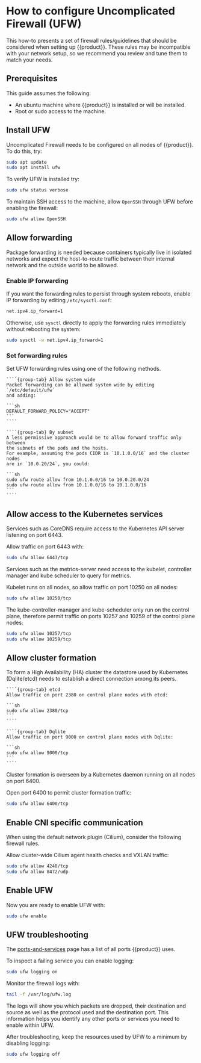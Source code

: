 # How to configure Uncomplicated Firewall (UFW)

This how-to presents a set of firewall rules/guidelines
that should be considered when setting up {{product}}.
These rules may be incompatible with your network setup,
so we recommend you review and tune them to match your needs.

## Prerequisites

This guide assumes the following:

- An ubuntu machine where {{product}} is installed or will be installed.
- Root or sudo access to the machine.

## Install UFW 

Uncomplicated Firewall needs to be configured on all nodes of {{product}}.
To do this, try:

```sh
sudo apt update
sudo apt install ufw
```

To verify UFW is installed try:

```sh
sudo ufw status verbose
```

To maintain SSH access to the machine, allow `OpenSSH` through
UFW before enabling the firewall:

```sh
sudo ufw allow OpenSSH
```

## Allow forwarding

Package forwarding is needed because containers typically live in isolated
networks and expect the host-to-route traffic between their internal network
and the outside world to be allowed.

### Enable IP forwarding

If you want the forwarding rules to persist through system reboots,
enable IP forwarding by editing `/etc/sysctl.conf`:

```sh
net.ipv4.ip_forward=1
```

Otherwise, use `sysctl` directly to apply the forwarding rules immediately
without rebooting the system:

```sh
sudo sysctl -w net.ipv4.ip_forward=1
```

### Set forwarding rules

Set UFW forwarding rules using one of the following methods.

`````{tabs}
````{group-tab} Allow system wide
Packet forwarding can be allowed system wide by editing `/etc/default/ufw`
and adding:

```sh
DEFAULT_FORWARD_POLICY="ACCEPT"
```
````

````{group-tab} By subnet
A less permissive approach would be to allow forward traffic only between
the subnets of the pods and the hosts.
For example, assuming the pods CIDR is `10.1.0.0/16` and the cluster nodes
are in `10.0.20/24`, you could:

```sh
sudo ufw route allow from 10.1.0.0/16 to 10.0.20.0/24
sudo ufw route allow from 10.1.0.0/16 to 10.1.0.0/16
```
````
`````

## Allow access to the Kubernetes services

Services such as CoreDNS require access to the Kubernetes API
server listening on port 6443.
 
Allow traffic on port 6443 with:

``` sh
sudo ufw allow 6443/tcp
```

Services such as the metrics-server need access to the kubelet,
controller manager and kube scheduler to query for metrics.

Kubelet runs on all nodes, so allow traffic on port 10250 on all nodes:

```sh
sudo ufw allow 10250/tcp
```

The kube-controller-manager and kube-scheduler only run on
the control plane, therefore permit traffic on ports 10257 and 10259
of the control plane nodes:

```sh
sudo ufw allow 10257/tcp
sudo ufw allow 10259/tcp
```

## Allow cluster formation

To form a High Availability (HA) cluster the datastore used by Kubernetes
(Dqlite/etcd) needs to establish a direct connection among its peers.

`````{tabs}
````{group-tab} etcd
Allow traffic on port 2380 on control plane nodes with etcd:

```sh
sudo ufw allow 2380/tcp
```
````

````{group-tab} Dqlite
Allow traffic on port 9000 on control plane nodes with Dqlite:

```sh
sudo ufw allow 9000/tcp
```
````
`````

Cluster formation is overseen by a Kubernetes daemon running on all nodes
on port 6400.

Open port 6400 to permit cluster formation traffic:

```sh
sudo ufw allow 6400/tcp
```

## Enable CNI specific communication

When using the default network plugin (Cilium),
consider the following firewall rules.

Allow cluster-wide Cilium agent health checks and VXLAN traffic:

```sh
sudo ufw allow 4240/tcp
sudo ufw allow 8472/udp
```

## Enable UFW

Now you are ready to enable UFW with:

```sh
sudo ufw enable
```


## UFW troubleshooting

The [ports-and-services] page has a list of all ports {{product}} uses.

To inspect a failing service you can enable logging:

```sh
sudo ufw logging on
```

Monitor the firewall logs with:

```sh
tail -f /var/log/ufw.log
```

The logs will show you which packets are dropped, their destination
and source as well as the protocol used and the destination port.
This information helps you identify any other ports or services
you need to enable within UFW.

After troubleshooting, keep the resources used by UFW to a minimum
by disabling logging:

```sh
sudo ufw logging off
```


<!-- LINKS -->

[ports-and-services]: ../../reference/ports-and-services
